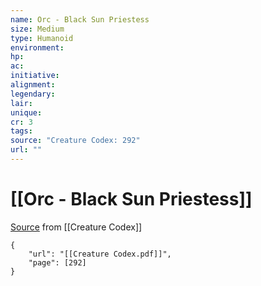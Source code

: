 ```yaml
---
name: Orc - Black Sun Priestess
size: Medium
type: Humanoid
environment: 
hp: 
ac: 
initiative: 
alignment: 
legendary: 
lair: 
unique: 
cr: 3
tags: 
source: "Creature Codex: 292"
url: ""
---
```

# [[Orc - Black Sun Priestess]]

[Source](zotero://open-pdf/library/items/NTNKJRHG?page=292) from [[Creature Codex]]

```pdf
{
	"url": "[[Creature Codex.pdf]]",
	"page": [292]
}
```

